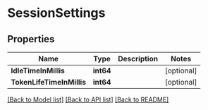 # SessionSettings

## Properties

Name | Type | Description | Notes
------------ | ------------- | ------------- | -------------
**IdleTimeInMillis** | **int64** |  | [optional] 
**TokenLifeTimeInMillis** | **int64** |  | [optional] 

[[Back to Model list]](../README.md#documentation-for-models) [[Back to API list]](../README.md#documentation-for-api-endpoints) [[Back to README]](../README.md)


